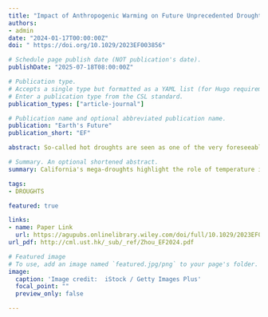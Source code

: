 ```yaml
---
title: "Impact of Anthropogenic Warming on Future Unprecedented Droughts in California: Insights From Multiple Indices and Multi-Model Projections"
authors:
- admin
date: "2024-01-17T00:00:00Z"
doi: " https://doi.org/10.1029/2023EF003856"

# Schedule page publish date (NOT publication's date).
publishDate: "2025-07-18T08:00:00Z"

# Publication type.
# Accepts a single type but formatted as a YAML list (for Hugo requirements).
# Enter a publication type from the CSL standard.
publication_types: ["article-journal"]

# Publication name and optional abbreviated publication name.
publication: "Earth's Future"
publication_short: "EF"

abstract: So-called hot droughts are seen as one of the very foreseeable extremes amid the faster-than-expected pace of global warming. In particular, the western part of North America has been pummeled by severe droughts due to a lack of precipitation as well as record-breaking hot temperatures. This study assesses the joint return period of drought severity and duration using the COordinated Regional Climate Downscaling EXperiment-COmmon Regional Experiment (CORDEX-CORE) simulations over the California domain. Six dynamically downscaled simulations with 25 km resolution are analyzed for the historical (1956–2005) and future (2050–2099) periods, whose warming sensitivities differ based on three global climate models (GCMs) driving two regional climate models (RCMs). Our focus is on estimating the joint probabilities of the drought duration and severity constructed from multiple drought indices such as the Palmer Drought Severity Index (PDSI) (with original temperature (PDSI) and its detrended counterpart (PDSI_detrended)) and Standardized Precipitation Index (SPI). Under the RCP8.5 scenario, an unprecedented level of droughts in terms of both duration and severity is likely to emerge only when the drought is characterized by PDSI. A comparison of PDSI and PDSI_detrended explicitly reveals that the occurrence of severe and prolonged droughts is mainly attributed to the warming trend of temperature. Both PDSI_detrended and SPI, which do not incorporate the warming effect explicitly, barely differentiate the joint distributions from the historical and future simulations. Unlike the PDSI based on water budget, the SPI, based on solely accumulated precipitation, shows a loosely coupled joint structure between the severity and duration of droughts, with marked differences in their marginal distributions.

# Summary. An optional shortened abstract.
summary: California's mega-droughts highlight the role of temperature in creating "hot droughts." Our analysis shows unprecedented drought extremes emerge only when using indices that include temperature effects. Temperature-adjusted projections remain similar to historical patterns, while precipitation-only indices show no future changes. This confirms temperature's critical role—severe droughts will intensify with warming trends even without precipitation changes.

tags:
- DROUGHTS

featured: true

links:
- name: Paper Link
  url: https://agupubs.onlinelibrary.wiley.com/doi/full/10.1029/2023EF003856
url_pdf: http://cml.ust.hk/_sub/_ref/Zhou_EF2024.pdf

# Featured image
# To use, add an image named `featured.jpg/png` to your page's folder. 
image:
  caption: 'Image credit:  iStock / Getty Images Plus'
  focal_point: ""
  preview_only: false

---
```


